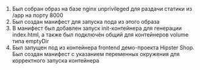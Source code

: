 1. Был собран образ на базе nginx unprivileged для раздачи статики из /app на порту 8000
2. Был создан манифест для запуска пода из этого образа
3. В манифест был добавлен запуск init-контейнера для генерации index.html, а также был подключён общий для контейнеров volume типа emptyDir
4. Был запущен под из контейнера frontend демо-проекта Hipster Shop. Был создан манифест с указанием переменных окружения для корректного запуска контейнера